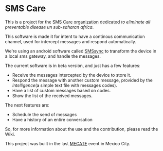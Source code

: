 # SMS Care

This is a project for the [SMS Care organization](http://www.sms-care.org) dedicated _to eliminate all preventable disease un sub-saharan africa_.

This software is made it for intent to have a continous communication channel, used for intercept messages and respond automatically.

We're using an android software called [SMSsync](http://smssync.ushahidi.com)
 to transform the device in a local sms gateway, and handle the messages.

The current software is in beta versión, and just has a few features:

- Receive the messages intercepted by the device to store it.
- Respond the message with another custom message, provided by the _intelligence_(a simple text file with messages codes).
- Have a list of custom messages based on codes.
- Show the list of the received messages.

The next features are:

- Schedule the send of messages
- Have a history of an entire conversation

So, for more information about the use and the contribution, please read the Wiki.

This project was built in the last [MECATE](http://let-emprendimientopublico.mx/es/mecate/) event in Mexico City.
